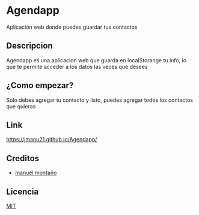 # Agendapp
Aplicación web donde puedes guardar tus contactos 

## Descripcion
Agendapp es una aplicacion web que guarda en localStorange tu info, lo que te permite acceder a los datos las veces que desees

## ¿Como empezar?
Solo debes agregar tu contacto y listo, puedes agregar todos los contactos que quieras

## Link
https://jmanu21.github.io/Agendapp/

## Creditos

- [manuel montaño](https://github.com/JManu21)

## Licencia

[MIT](https://opensource.org/licenses/MIT)

